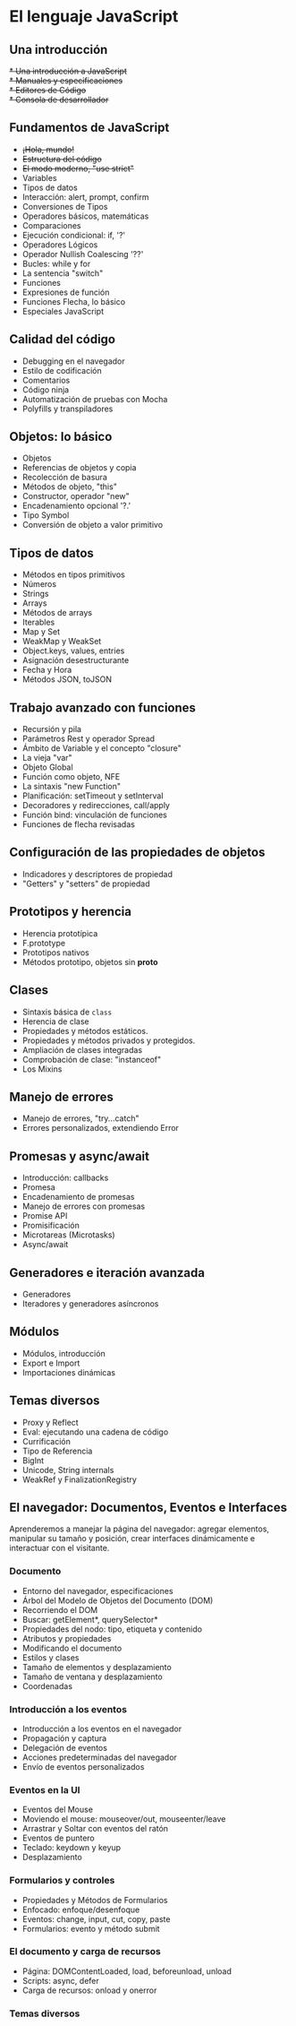 # El lenguaje JavaScript


 ## Una introducción

 <del>* Una introducción a JavaScript<del>  
 <del>* Manuales y especificaciones<del>  
 <del>* Editores de Código<del>  
 <del>* Consola de desarrollador<del>  

 ## Fundamentos de JavaScript

* <del>¡Hola, mundo!<del>
* <del>Estructura del código<del>
* <del>El modo moderno, "use strict"<del>
* Variables
* Tipos de datos
* Interacción: alert, prompt, confirm
* Conversiones de Tipos
* Operadores básicos, matemáticas
* Comparaciones
* Ejecución condicional: if, '?'
* Operadores Lógicos
* Operador Nullish Coalescing '??'
* Bucles: while y for
* La sentencia "switch"
* Funciones
* Expresiones de función
* Funciones Flecha, lo básico
* Especiales JavaScript

## Calidad del código
* Debugging en el navegador
* Estilo de codificación
* Comentarios
* Código ninja
* Automatización de pruebas con Mocha
* Polyfills y transpiladores

## Objetos: lo básico
* Objetos
* Referencias de objetos y copia
* Recolección de basura
* Métodos de objeto, "this"
* Constructor, operador "new"
* Encadenamiento opcional '?.'
* Tipo Symbol
* Conversión de objeto a valor primitivo

## Tipos de datos
* Métodos en tipos primitivos
* Números
* Strings
* Arrays
* Métodos de arrays
* Iterables
* Map y Set
* WeakMap y WeakSet
* Object.keys, values, entries
* Asignación desestructurante
* Fecha y Hora
* Métodos JSON, toJSON

## Trabajo avanzado con funciones
* Recursión y pila
* Parámetros Rest y operador Spread
* Ámbito de Variable y el concepto "closure"
* La vieja "var"
* Objeto Global
* Función como objeto, NFE
* La sintaxis "new Function"
* Planificación: setTimeout y setInterval
* Decoradores y redirecciones, call/apply
* Función bind: vinculación de funciones
* Funciones de flecha revisadas

## Configuración de las propiedades de objetos
* Indicadores y descriptores de propiedad
* "Getters" y "setters" de propiedad

## Prototipos y herencia
* Herencia prototípica
* F.prototype
* Prototipos nativos
* Métodos prototipo, objetos sin __proto__

## Clases
* Sintaxis básica de `class`
* Herencia de clase
* Propiedades y métodos estáticos.
* Propiedades y métodos privados y protegidos.
* Ampliación de clases integradas
* Comprobación de clase: "instanceof"
* Los Mixins

## Manejo de errores
* Manejo de errores, "try...catch"
* Errores personalizados, extendiendo Error

## Promesas y async/await
* Introducción: callbacks
* Promesa
* Encadenamiento de promesas
* Manejo de errores con promesas
* Promise API
* Promisificación
* Microtareas (Microtasks)
* Async/await

## Generadores e iteración avanzada
* Generadores
* Iteradores y generadores asíncronos

## Módulos
* Módulos, introducción
* Export e Import
* Importaciones dinámicas

## Temas diversos
* Proxy y Reflect
* Eval: ejecutando una cadena de código
* Currificación
* Tipo de Referencia
* BigInt
* Unicode, String internals
* WeakRef y FinalizationRegistry

## El navegador: Documentos, Eventos e Interfaces
Aprenderemos a manejar la página del navegador: agregar elementos, manipular su tamaño y posición, crear interfaces dinámicamente e interactuar con el visitante.

### Documento
* Entorno del navegador, especificaciones
* Árbol del Modelo de Objetos del Documento (DOM)
* Recorriendo el DOM
* Buscar: getElement*, querySelector*
* Propiedades del nodo: tipo, etiqueta y contenido
* Atributos y propiedades
* Modificando el documento
* Estilos y clases
* Tamaño de elementos y desplazamiento
* Tamaño de ventana y desplazamiento
* Coordenadas

### Introducción a los eventos
* Introducción a los eventos en el navegador
* Propagación y captura
* Delegación de eventos
* Acciones predeterminadas del navegador
* Envío de eventos personalizados

### Eventos en la UI
* Eventos del Mouse
* Moviendo el mouse: mouseover/out, mouseenter/leave
* Arrastrar y Soltar con eventos del ratón
* Eventos de puntero
* Teclado: keydown y keyup
* Desplazamiento

### Formularios y controles
* Propiedades y Métodos de Formularios
* Enfocado: enfoque/desenfoque
* Eventos: change, input, cut, copy, paste
* Formularios: evento y método submit

### El documento y carga de recursos
* Página: DOMContentLoaded, load, beforeunload, unload
* Scripts: async, defer
* Carga de recursos: onload y onerror

### Temas diversos
